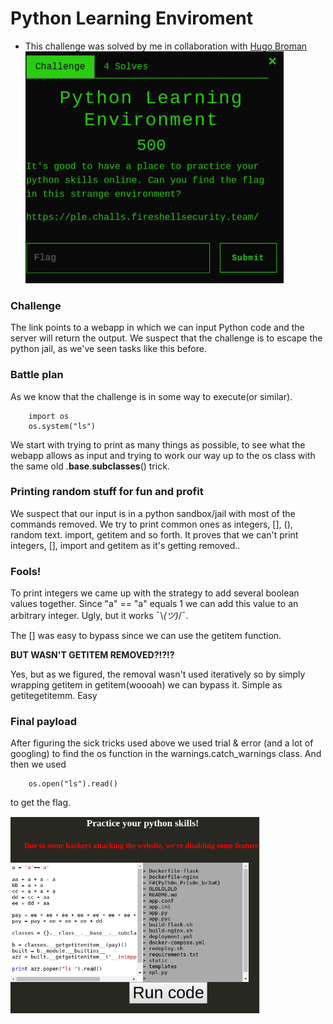 # Python Learning Enviroment

* This challenge was solved by me in collaboration with [Hugo Broman](https://github.com/flawwan)
![](images/task.png)

### Challenge
The link points to a webapp in which we can input Python code and the server will return the output. We suspect that the challenge is to escape the python jail, as we've seen tasks like this before.

### Battle plan
As we know that the challenge is in some way to execute(or similar).
```
	import os
	os.system("ls")
```

We start with trying to print as many things as possible, to see what the webapp allows as input and trying to work our way up to the os class with the same old .__base__.__subclasses__() trick.

### Printing random stuff for fun and profit
We suspect that our input is in a python sandbox/jail with most of the commands removed. We try to print common ones as integers, [], (), random text. import, getitem and so forth. It proves that
we can't print integers, [], import and getitem as it's getting removed..

### Fools!
To print integers we came up with the strategy to add several boolean values together. Since "a" == "a" equals 1 we can add this value to an arbitrary integer. Ugly, but it works ¯\\_(ツ)_/¯.

The [] was easy to bypass since we can use the getitem function.

**BUT WASN'T GETITEM REMOVED?!?!?**

Yes, but as we figured, the removal wasn't used iteratively so by simply wrapping getitem in getitem(woooah) we can bypass it. Simple as getitegetitemm. Easy

### Final payload
After figuring the sick tricks used above we used trial & error (and a lot of googling) to find the os function in the warnings.catch_warnings class. And then we used
```
	os.open("ls").read()
```
to get the flag.

![](images/intro.png)

